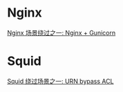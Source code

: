 # Nginx
[Nginx 场景绕过之一: Nginx + Gunicorn](https://github.com/CHYbeta/OddProxyDemo/blob/master/nginx/demo1/README.md)

# Squid
[Squid 绕过场景之一: URN bypass ACL](https://github.com/CHYbeta/OddProxyDemo/blob/master/squid/demo1/README.md)
